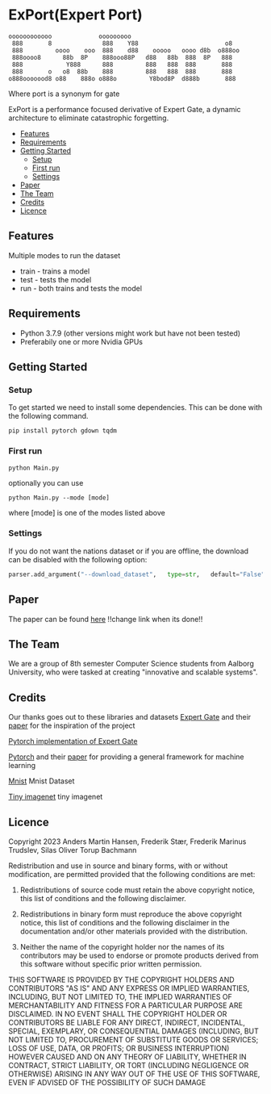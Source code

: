 # ExPort(Expert Port)

```
oooooooooooo             ooooooooo                               
 888       8              888    Y88                        o8   
 888         oooo    ooo  888    d88    ooooo   oooo d8b  o888oo 
 888oooo8      88b  8P    888ooo88P   d88   88b  888  8P   888   
 888            Y888      888         888   888  888       888   
 888       o   o8  88b    888         888   888  888       888   
o888ooooood8 o88    888o o888o         Y8bod8P  d888b       888
```

Where port is a synonym for gate

ExPort is a performance focused derivative of Expert Gate, a dynamic architecture to eliminate catastrophic forgetting.

<!-- toc -->

- [Features](#features)
- [Requirements](#requirements)
- [Getting Started](#getting-started)
    - [Setup](#setup)
    - [First run](#first-run)
    - [Settings](#settings)
- [Paper](#paper)
- [The Team](#the-team)
- [Credits](#credits)
- [Licence](#licence)

<!-- tocstop -->

## Features
Multiple modes to run the dataset
   - train - trains a model
   - test  - tests the model
   - run   - both trains and tests the model

## Requirements
   - Python 3.7.9 (other versions might work but have not been tested)
   - Preferabily one or more Nvidia GPUs


## Getting Started

### Setup
To get started we need to install some dependencies. This can be done with the following command.

```
pip install pytorch gdown tqdm
```


### First run
```
python Main.py
```

optionally you can use 

```
python Main.py --mode [mode]
```

where [mode] is one of the modes listed above


### Settings
If you do not want the nations dataset or if you are offline, the download can be disabled with the following option:
```python
parser.add_argument("--download_dataset",	type=str,	default="False",	help="Whether to (re-)download dataset")
```

## Paper
The paper can be found [here](https://www.overleaf.com/project/63fc8b9ca583b9a9ad6e04fc) !!change link when its done!!

## The Team
We are a group of 8th semester Computer Science students from Aalborg University, who were tasked at creating "innovative and scalable systems".

## Credits
Our thanks goes out to these libraries and datasets
[Expert Gate](https://github.com/rahafaljundi/Expert-Gate) and their [paper](https://arxiv.org/pdf/1611.06194.pdf) for the inspiration of the project

[Pytorch implementation of Expert Gate](https://github.com/wannabeOG/ExpertNet-Pytorch)

[Pytorch](https://github.com/pytorch/pytorch) and their [paper](https://arxiv.org/abs/1912.01703) for providing a general framework for machine learning

[Mnist](https://drive.google.com/uc?id=1F6xICWB2ZqUouf274xJViMmMvLKC39fA) Mnist Dataset

[Tiny imagenet](http://cs231n.stanford.edu/tiny-imagenet-200.zip) tiny imagenet



## Licence
Copyright 2023 Anders Martin Hansen, Frederik Stær, Frederik Marinus Trudslev, Silas Oliver Torup Bachmann

Redistribution and use in source and binary forms, with or without modification, are permitted provided that the following conditions are met:

1. Redistributions of source code must retain the above copyright notice, this list of conditions and the following disclaimer.

2. Redistributions in binary form must reproduce the above copyright notice, this list of conditions and the following disclaimer in the documentation and/or other materials provided with the distribution.

3. Neither the name of the copyright holder nor the names of its contributors may be used to endorse or promote products derived from this software without specific prior written permission.

THIS SOFTWARE IS PROVIDED BY THE COPYRIGHT HOLDERS AND CONTRIBUTORS "AS IS" AND ANY EXPRESS OR IMPLIED WARRANTIES, INCLUDING, BUT NOT LIMITED TO, THE IMPLIED WARRANTIES OF MERCHANTABILITY AND FITNESS FOR A PARTICULAR PURPOSE ARE DISCLAIMED. IN NO EVENT SHALL THE COPYRIGHT HOLDER OR CONTRIBUTORS BE LIABLE FOR ANY DIRECT, INDIRECT, INCIDENTAL, SPECIAL, EXEMPLARY, OR CONSEQUENTIAL DAMAGES (INCLUDING, BUT NOT LIMITED TO, PROCUREMENT OF SUBSTITUTE GOODS OR SERVICES; LOSS OF USE, DATA, OR PROFITS; OR BUSINESS INTERRUPTION) HOWEVER CAUSED AND ON ANY THEORY OF LIABILITY, WHETHER IN CONTRACT, STRICT LIABILITY, OR TORT (INCLUDING NEGLIGENCE OR OTHERWISE) ARISING IN ANY WAY OUT OF THE USE OF THIS SOFTWARE, EVEN IF ADVISED OF THE POSSIBILITY OF SUCH DAMAGE
